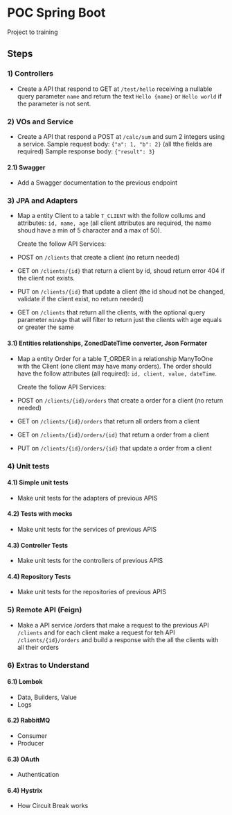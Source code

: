 # POC Spring Boot

Project to training

## Steps

### 1) Controllers

- Create a API that respond to GET at `/test/hello` receiving a nullable query parameter `name` and return the text `Hello {name}` 
or `Hello world` if the parameter is not sent.

### 2) VOs and Service

- Create a API that respond a POST at `/calc/sum` and sum 2 integers using a service.
Sample request body: `{"a": 1, "b": 2}` (all tthe fields are required)
Sample response body: `{"result": 3}`

#### 2.1) Swagger

- Add a Swagger documentation to the previous endpoint

### 3) JPA and Adapters

- Map a entity Client to a table `T_CLIENT` with the follow collums and attributes: `id, name, age` (all client attributes are required, the name shoud have a min of 5 character and a max of 50).

  Create the follow API Services:

- POST on `/clients` that create a client (no return needed)
- GET on `/clients/{id}` that return a client by id, shoud return error 404 if the client not exists.
- PUT on `/clients/{id}` that update a client (the id shoud not be changed, validate if the client exist, no return needed)
- GET on `/clients` that return all the clients, with the optional query parameter `minAge` that will filter to return just the clients with age equals or greater the same

#### 3.1) Entities relationships, ZonedDateTime converter, Json Formater

- Map a entity Order for a table T_ORDER in a relationship ManyToOne with the Client (one client may have many orders). The order should have the follow attributes (all required): `id, client, value, dateTime`.

  Create the follow API Services:

- POST on `/clients/{id}/orders` that create a order for a client (no return needed)
- GET on `/clients/{id}/orders` that return all orders from a client
- GET on `/clients/{id}/orders/{id}` that return a order from a client
- PUT on `/clients/{id}/orders/{id}` that update a order from a client

### 4) Unit tests

#### 4.1) Simple unit tests
- Make unit tests for the adapters of previous APIS

#### 4.2) Tests with mocks
- Make unit tests for the services of previous APIS

#### 4.3) Controller Tests
- Make unit tests for the controllers of previous APIS

#### 4.4) Repository Tests
- Make unit tests for the repositories of previous APIS

### 5) Remote API (Feign)
- Make a API service /orders that make a request to the previous API `/clients` and for each client make a request for teh API `/clients/{id}/orders` and build a response with the all the clients with all their orders

### 6) Extras to Understand

#### 6.1) Lombok
- Data, Builders, Value
- Logs

#### 6.2) RabbitMQ
- Consumer
- Producer

#### 6.3) OAuth
- Authentication

#### 6.4) Hystrix
- How Circuit Break works
